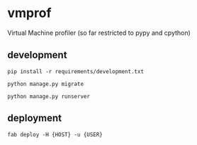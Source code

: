 # vmprof


Virtual Machine profiler (so far restricted to pypy and cpython)


## development

	pip install -r requirements/development.txt

	python manage.py migrate

	python manage.py runserver


## deployment

	fab deploy -H {HOST} -u {USER}


